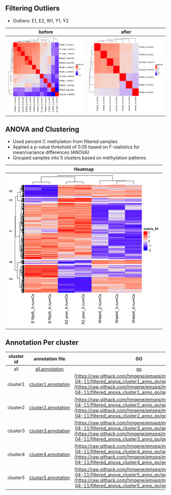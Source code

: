 

## Filtering Outliers 
- Outliers: E1, E2, W1, Y1, Y2

| before | after |
| :-: | :-: |
| ![sample_correlation](merged_anova_pval005_cor.png ) | ![filtered_correlation]( filtered_anova_cor.png ) |

## ANOVA and Clustering
- Used percent C methylation from filtered samples
- Applied a p-value threshold of 0.05 based on F-statistics for mean/variance differences (ANOVA)
- Grouped samples into 5 clusters based on methylation patterns

| Heatmap |
| :-: | 
|  ![filtered_heatmap]( filtered_anova_heatmap.png ) |


## Annotation Per cluster

| cluster id | annotation file | GO |
| :-: | :-: | :-: |
| all | [all.annotation](filtered_anova_anno.tsv) | [go](https://raw.githack.com/hmgene/emseq/main/results/2025-04-11/filtered_anova_anno_go/geneOntology.html) |
| cluster1 | [cluster1.annotation](filtered_anova_cluster1_anno.tsv) | [https://raw.githack.com/hmgene/emseq/main/results/2025-04-11/filtered_anova_cluster1_anno_go/geneOntology.html](https://raw.githack.com/hmgene/emseq/main/results/2025-04-11/filtered_anova_cluster1_anno_go/geneOntology.html) |
| cluster2 | [cluster2.annotation](filtered_anova_cluster2_anno.tsv) | [https://raw.githack.com/hmgene/emseq/main/results/2025-04-11/filtered_anova_cluster2_anno_go/geneOntology.html](https://raw.githack.com/hmgene/emseq/main/results/2025-04-11/filtered_anova_cluster2_anno_go/geneOntology.html) |
| cluster3 | [cluster3.annotation](filtered_anova_cluster3_anno.tsv) | [https://raw.githack.com/hmgene/emseq/main/results/2025-04-11/filtered_anova_cluster3_anno_go/geneOntology.html](https://raw.githack.com/hmgene/emseq/main/results/2025-04-11/filtered_anova_cluster3_anno_go/geneOntology.html) |
| cluster4 | [cluster4.annotation](filtered_anova_cluster4_anno.tsv) | [https://raw.githack.com/hmgene/emseq/main/results/2025-04-11/filtered_anova_cluster4_anno_go/geneOntology.html](https://raw.githack.com/hmgene/emseq/main/results/2025-04-11/filtered_anova_cluster4_anno_go/geneOntology.html) |
| cluster5 | [cluster5.annotation](filtered_anova_cluster5_anno.tsv) | [https://raw.githack.com/hmgene/emseq/main/results/2025-04-11/filtered_anova_cluster5_anno_go/geneOntology.html](https://raw.githack.com/hmgene/emseq/main/results/2025-04-11/filtered_anova_cluster5_anno_go/geneOntology.html) |
